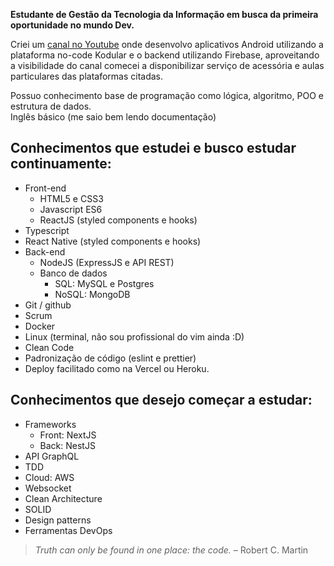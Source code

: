 **Estudante de Gestão da Tecnologia da Informação em busca da primeira oportunidade no mundo Dev.**

Criei um [canal no Youtube](https://www.youtube.com/c/simplekod) onde desenvolvo aplicativos Android utilizando a plataforma no-code Kodular e o backend utilizando Firebase, aproveitando a visibilidade do canal comecei a disponibilizar serviço de acessória e aulas particulares das plataformas citadas.

Possuo conhecimento base de programação como lógica, algoritmo, POO e estrutura de dados.  
Inglês básico (me saio bem lendo documentação)  

## Conhecimentos que estudei e busco estudar continuamente:
- Front-end
  - HTML5 e CSS3
  - Javascript ES6 
  - ReactJS (styled components e hooks)
- Typescript
- React Native (styled components e hooks)
- Back-end
  - NodeJS (ExpressJS e API REST)
  - Banco de dados  
    - SQL: MySQL e Postgres 
    - NoSQL: MongoDB 
- Git / github 
- Scrum  
- Docker  
- Linux (terminal, não sou profissional do vim ainda :D)
- Clean Code 
- Padronização de código (eslint e prettier)
- Deploy facilitado como na Vercel ou Heroku.

## Conhecimentos que desejo começar a estudar:
- Frameworks
  - Front: NextJS
  - Back: NestJS
- API GraphQL
- TDD
- Cloud: AWS
- Websocket
- Clean Architecture
- SOLID
- Design patterns
- Ferramentas DevOps

> _Truth can only be found in one place: the code._ – Robert C. Martin

